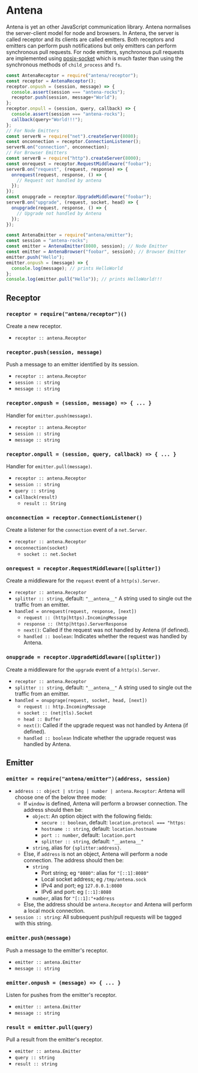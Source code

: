 # Antena

Antena is yet an other JavaScript communication library.
Antena normalises the server-client model for node and browsers.
In Antena, the server is called receptor and its clients are called emitters.
Both receptors and emitters can perform push notifications but only emitters can perform synchronous pull requests.
For node emitters, synchronous pull requests are implemented using [posix-socket](https://www.npmjs.com/package/posix-socket) which is much faster than using the synchronous methods of `child_process` and `fs`.

```js
const AntenaReceptor = require("antena/receptor");
const receptor = AntenaReceptor();
receptor.onpush = (session, message) => {
  console.assert(session === "antena-rocks");
  receptor.push(session, message+"World");
};
receptor.onpull = (session, query, callback) => {
  console.assert(session === "antena-rocks");
  callback(query+"World!!!");
};
// For Node Emitters
const serverN = require("net").createServer(8080);
const onconnection = receptor.ConnectionListener();
serverN.on("connection", onconnection);
// For Browser Emitters
const serverB = require("http").createServer(8000);
const onrequest = receptor.RequestMiddleware("foobar");
serverB.on("request", (request, response) => {
  onrequest(request, response, () => {
    // Request not handled by antena
  });
});
const onupgrade = receptor.UpgradeMiddleware("foobar");
serverB.on("upgrade", (request, socket, head) => {
  onupgrade(request, response, () => {
    // Upgrade not handled by Antena
  });
});
```

```js
const AntenaEmitter = require("antena/emitter");
const session = "antena-rocks";
const emitter = AntenaEmitter(8080, session); // Node Emitter
const emitter = AntenaBrowser("foobar", session); // Browser Emitter
emitter.push("Hello");
emitter.onpush = (message) => {
  console.log(message); // prints HelloWorld
};
console.log(emitter.pull("Hello")); // prints HelloWorld!!!
```

## Receptor

### `receptor = require("antena/receptor")()`

Create a new receptor.

* `receptor :: antena.Receptor`

### `receptor.push(session, message)`

Push a message to an emitter identified by its session.

* `receptor :: antena.Receptor`
* `session :: string`
* `message :: string`

### `receptor.onpush = (session, message) => { ... }`

Handler for `emitter.push(message)`.

* `receptor :: antena.Receptor`
* `session :: string`
* `message :: string`

### `receptor.onpull = (session, query, callback) => { ... }`

Handler for `emitter.pull(message)`.

* `receptor :: antena.Receptor`
* `session :: string`
* `query :: string`
* `callback(result)`
  * `result :: String`

### `onconnection = receptor.ConnectionListener()`

Create a listener for the `connection` event of a `net.Server`.

* `receptor :: antena.Receptor`
* `onconnection(socket)`
  * `socket :: net.Socket`

### `onrequest = receptor.RequestMiddleware([splitter])`

Create a middleware for the `request` event of a `http(s).Server`.

* `receptor :: antena.Receptor`
* `splitter :: string`, default: `"__antena__"`
  A string used to single out the traffic from an emitter.
* `handled = onrequest(request, response, [next])`
  * `request :: (http|https).IncomingMessage`
  * `response :: (http|https).ServerResponse`
  * `next()`:
    Called if the request was not handled by Antena (if defined).
  * `handled :: boolean`:
    Indicates whether the request was handled by Antena.

### `onupgrade = receptor.UpgradeMiddleware([splitter])`

Create a middleware for the `upgrade` event of a `http(s).Server`.

* `receptor :: antena.Receptor`
* `splitter :: string`, default: `"__antena__"`
  A string used to single out the traffic from an emitter.
* `handled = onupgrage(request, socket, head, [next])`
  * `request :: http.IncomingMessage`
  * `socket :: (net|tls).Socket`
  * `head :: Buffer`
  * `next()`:
    Called if the upgrade request was not handled by Antena (if defined).
  * `handled :: boolean`
    Indicate whether the upgrade request was handled by Antena.

## Emitter

### `emitter = require("antena/emitter")(address, session)`

* `address :: object | string | number | antena.Receptor`:
  Antena will choose one of the below three mode:
  * If `window` is defined, Antena will perform a browser connection.
    The address should then be:
    * `object`:
      An option object with the following fields:
      * `secure :: boolean`, default: `location.protocol === "https:`
      * `hostname :: string`, default: `location.hostname`
      * `port :: number`, default: `location.port`
      * `splitter :: string`, default: `"__antena__"`
    * `string`, alias for `{splitter:address}`.
  * Else, if `address` is not an object, Antena will perform a node connection.
    The address should then be: 
    * `string`
      * Port string; eg `"8080"`: alias for `"[::1]:8080"`
      * Local socket address;  eg `/tmp/antena.sock`
      * IPv4 and port; eg `127.0.0.1:8080`
      * IPv6 and port: eg `[::1]:8080`
    * `number`, alias for `"[::1]:"+address`
  * Else, the address should be `antena.Receptor` and Antena will perform a local mock connection.
* `session :: string`:
  All subsequent push/pull requests will be tagged with this string.

### `emitter.push(message)`

Push a message to the emitter's receptor.

* `emitter :: antena.Emitter`
* `message :: string`

### `emitter.onpush = (message) => { ... }`

Listen for pushes from the emitter's receptor.

* `emitter :: antena.Emitter`
* `message :: string`

### `result = emitter.pull(query)`

Pull a result from the emitter's receptor.

* `emitter :: antena.Emitter`
* `query :: string` 
* `result :: string`
